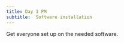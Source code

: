 ```yaml
---
title: Day 1 PM
subtitle:  Software installation
---
```


Get everyone set up on the needed software.
